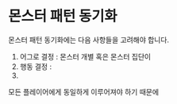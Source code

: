 # 몬스터 패턴 동기화

몬스터 패턴 동기화에는 다음 사항들을 고려해야 합니다.  
1. 어그로 결정 : 몬스터 개별 혹은 몬스터 집단이   
2. 행동 결정 :   
3.   
모든 플레이어에게 동일하게 이루어져야 하기 때문에 

